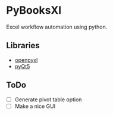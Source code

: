 # PyBooksXl

Excel workflow automation using python.

## Libraries

- [openpyxl](https://pypi.org/project/openpyxl/)
- [pyQt5](https://pypi.org/project/PyQt5/)

## ToDo

- [ ] Generate pivot table option
- [ ] Make a nice GUI
